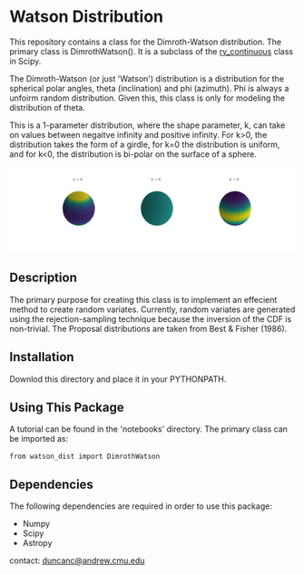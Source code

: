 # Watson Distribution

This repository contains a class for the Dimroth-Watson distribution.  The primary class is DimrothWatson(). It is a subclass of the [rv_continuous](https://docs.scipy.org/doc/scipy/reference/generated/scipy.stats.rv_continuous.html) class in Scipy.   

The Dimroth-Watson (or just 'Watson') distribution is a distribution for the spherical polar angles, theta (inclination) and phi (azimuth).  Phi is always a unfoirm random distribution.  Given this, this class is only for modeling the distribution of theta.  

This is a 1-parameter distribution, where the shape parameter, k, can take on values between negaitve infinity and positive infinity.  For k>0, the distribution takes the form of a girdle, for k=0 the distribution is uniform, and for k<0, the distribution is bi-polar on the surface of a sphere.  

![](./notebooks/pdf_plot.png)

## Description

The primary purpose for creating this class is to implement an effecient method to create random variates.  Currently, random variates are generated using the rejection-sampling technique because the inversion of the CDF is non-trivial.  The Proposal distributions are taken from Best & Fisher (1986).  


## Installation

Downlod this directory and place it in your PYTHONPATH.  

## Using This Package

A tutorial can be found in the 'notebooks' directory.  The primary class can be imported as:

```
from watson_dist import DimrothWatson
```


## Dependencies

The following dependencies are required in order to use this package: 

* Numpy
* Scipy
* Astropy


contact: duncanc@andrew.cmu.edu
